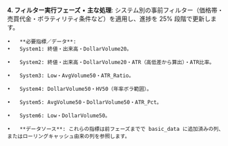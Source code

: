 **4. フィルター実行フェーズ**
	•	**主な処理**: システム別の事前フィルター（価格帯・売買代金・ボラティリティ条件など）を適用し、進捗を 25% 段階で更新します。

	•	**必要指標／データ**:
	•	System1: 終値・出来高・DollarVolume20。

	•	System2: 終値・出来高・DollarVolume20・ATR（高低差から算出）・ATR比率。

	•	System3: Low・AvgVolume50・ATR_Ratio。

	•	System4: DollarVolume50・HV50（年率ボラ範囲）。

	•	System5: AvgVolume50・DollarVolume50・ATR_Pct。

	•	System6: Low・DollarVolume50。

	•	**データソース**: これらの指標は前フェーズまでで basic_data に追加済みの列、またはローリングキャッシュ由来の列を参照します。

